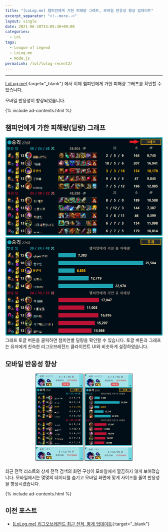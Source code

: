 ```yaml
---
title: "[LoLog.me] 챔피언에게 가한 피해량 그래프, 모바일 반응성 향상 업데이트"
excerpt_separator: "<!--more-->"
layout: single
date: 2021-06-28T13:05:30+09:00
categories:
  - LoL
tags:
  - League of Legend
  - LoLog.me
  - Node.js
permalink: /lol/lolog-recent2/
---
```

---
[LoLog.me](https://lolog.me/){:target="_blank"} 에서 이제 챔피언에게 가한 피해량 그래프를 확인할 수 있습니다.

모바일 반응성이 향상되었습니다.
<!--more-->

{% include ad-contents.html %}

## 챔피언에게 가한 피해량(딜량) 그래프

![graph button](/assets/post-images/lolog-recent2/graphbutton.png)
![damage graph](/assets/post-images/lolog-recent2/graph.png)
그래프 토글 버튼을 클릭하면 챔피언별 딜량을 확인할 수 있습니다. 토글 버튼과 그래프는 유저에게 친숙한 리그오브레전드 클라이언트 UI와 비슷하게 설정하였습니다.

## 모바일 반응성 향상

<center>
<img src="/assets/post-images/lolog-recent2/mobile1.png" alt="mobile1" style="width:30%; border: 1px solid #24292e; margin-bottom: 20px;"/>
<img src="/assets/post-images/lolog-recent2/mobile2.png" alt="mobile2" style="width:30%; border: 1px solid #24292e;margin-bottom: 20px;"/>
</center>
최근 전적 리스트와 상세 전적 검색의 화면 구성이 모바일에서 깔끔하지 않게 보여졌습니다. 모바일에서는 몇몇의 데이터를 숨기고 모바일 화면에 맞게 사이즈를 줄여 반응성을 향상시켰습니다.

{% include ad-contents.html %}

## 이전 포스트
* [[LoLog.me] 리그오브레전드 최근 전적, 통계 업데이트](/lol/lolog-recent/){:target="_blank"}